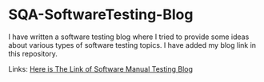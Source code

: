 # SQA-SoftwareTesting-Blog
I have written a software testing blog where I tried to provide some ideas about various types of software testing topics. I have added my blog link in this repository.

Links:
[Here is The Link of Software Manual Testing Blog](https://shantokumarsaha.blogspot.com/2023/03/software-testing.html)
